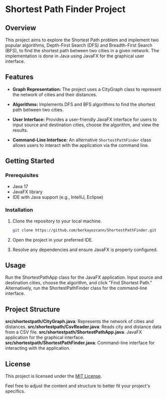 # Shortest Path Finder Project

## Overview

This project aims to explore the Shortest Path problem and implement two popular algorithms, Depth-First Search (DFS) and Breadth-First Search (BFS), to find the shortest path between two cities in a given network. The implementation is done in Java using JavaFX for the graphical user interface.


## Features

- **Graph Representation:** The project uses a CityGraph class to represent the network of cities and their distances.

- **Algorithms:** Implements DFS and BFS algorithms to find the shortest path between two cities.

- **User Interface:** Provides a user-friendly JavaFX interface for users to input source and destination cities, choose the algorithm, and view the results.

- **Command-Line Interface:** An alternative `ShortestPathFinder` class allows users to interact with the application via the command line.

## Getting Started

### Prerequisites

- Java 17
- JavaFX library
- IDE with Java support (e.g., IntelliJ, Eclipse)

### Installation

1. Clone the repository to your local machine.

   ```bash
   git clone https://github.com/berkayozcann/ShortestPathFinder.git

2. Open the project in your preferred IDE.

3. Resolve any dependencies and ensure JavaFX is properly configured.
  

## Usage
Run the ShortestPathApp class for the JavaFX application.
Input source and destination cities, choose the algorithm, and click "Find Shortest Path."
Alternatively, run the ShortestPathFinder class for the command-line interface.




## Project Structure

**src/shortestpath/CityGraph.java**: Represents the network of cities and distances.
**src/shortestpath/CsvReader.java**: Reads city and distance data from a CSV file.
**src/shortestpath/ShortestPathApp.java**: JavaFX application for the graphical interface.
**src/shortestpath/ShortestPathFinder.java**: Command-line interface for interacting with the application.



## License
This project is licensed under the [MIT License](LICENSE).

Feel free to adjust the content and structure to better fit your project's specifics.




